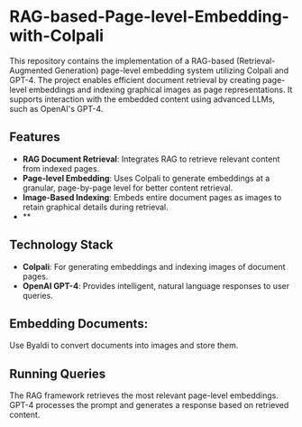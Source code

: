 # RAG-based-Page-level-Embedding-with-Colpali

This repository contains the implementation of a RAG-based (Retrieval-Augmented Generation) page-level embedding system utilizing Colpali and GPT-4. The project enables efficient document retrieval by creating page-level embeddings and indexing graphical images as page representations. It supports interaction with the embedded content using advanced LLMs, such as OpenAI's GPT-4.

## Features

- **RAG Document Retrieval**: Integrates RAG to retrieve relevant content from indexed pages.
- **Page-level Embedding**: Uses Colpali to generate embeddings at a granular, page-by-page level for better content retrieval.
- **Image-Based Indexing**: Embeds entire document pages as images to retain graphical details during retrieval.
- **

## Technology Stack

- **Colpali**: For generating embeddings and indexing images of document pages.
- **OpenAI GPT-4**: Provides intelligent, natural language responses to user queries.


## Embedding Documents:
Use Byaldi to convert documents into images and store them.

## Running Queries

The RAG framework retrieves the most relevant page-level embeddings.
GPT-4 processes the prompt and generates a response based on retrieved content.

